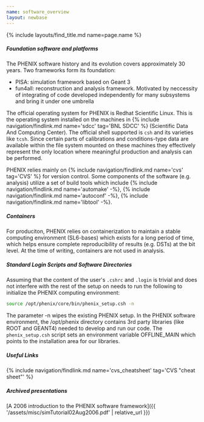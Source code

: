 ```yaml
---
name: software_overview
layout: newbase
---
```

{% include layouts/find_title.md name=page.name %}

##### Foundation software and platforms
The PHENIX software history and its evolution covers approximately 30 years. Two frameworks form its foundation:
* PISA: simulation framework based on Geant 3
* fun4all: reconstruction and analysis framework. Motivated by neccessity of integrating of code developed independently for many subsystems and bring it under one umbrella

The official  operating system for PHENIX is Redhat Scientific Linux. This is the operating system installed on the machines in {% include navigation/findlink.md name='sdcc' tag='BNL SDCC' %} (Scientific Data And Computing Center). The official shell supported is `csh` and its varieties like `tcsh`. Since certain parts of calibrations and conditions-type data are available within the file system mounted on these machines they effectively represent the only location where meaningful production and analysis can be performed.

PHENIX relies mainly on {% include navigation/findlink.md name='cvs' tag='CVS'  %} for version control.
Some components of the software (e.g. analysis) utilize a set of build tools which include 
{% include navigation/findlink.md name='automake' -%},
{% include navigation/findlink.md name='autoconf' -%},
{% include navigation/findlink.md name='libtool' -%}.

##### Containers
For produciton, PHENIX relies on containerization to maintain a stable computing environment (SL6-bases) which exists for a long period of time, which helps ensure complete reproducibility of results (e.g. DSTs) at the bit level. At the time of writing, containers are not used in analysis.

##### Standard Login Scripts and Software Directories
Assuming that the content of the user's `.cshrc` and `.login` is trivial and does not interfere with the rest of the setup on needs to run the following to initialize the PHENIX computing environment:
```bash
source /opt/phenix/core/bin/phenix_setup.csh -n
```
The parameter -n wipes the existing PHENIX setup. In the PHENIX software environment, the /opt/phenix directory contains 3rd party libraries (like ROOT and GEANT4) needed to develop and run our code. The `phenix_setup.csh` script sets an environment variable OFFLINE_MAIN which points to the installation area for our libraries. 

##### Useful Links
{% include navigation/findlink.md name='cvs_cheatsheet' tag='CVS "cheat sheet"' %}

##### Archived presentations
[A 2006 introduction to the PHENIX software framework]({{ '/assets/misc/simTutorial02Aug2006.pdf' | relative_url }})


